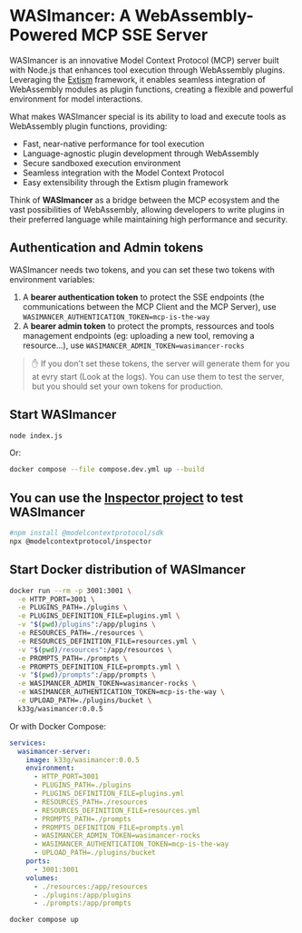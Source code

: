 # WASImancer: A WebAssembly-Powered MCP SSE Server

WASImancer is an innovative Model Context Protocol (MCP) server built with Node.js that enhances tool execution through WebAssembly plugins. Leveraging the [Extism](https://extism.org/) framework, it enables seamless integration of WebAssembly modules as plugin functions, creating a flexible and powerful environment for model interactions.

What makes WASImancer special is its ability to load and execute tools as WebAssembly plugin functions, providing:

- Fast, near-native performance for tool execution
- Language-agnostic plugin development through WebAssembly
- Secure sandboxed execution environment
- Seamless integration with the Model Context Protocol
- Easy extensibility through the Extism plugin framework

Think of **WASImancer** as a bridge between the MCP ecosystem and the vast possibilities of WebAssembly, allowing developers to write plugins in their preferred language while maintaining high performance and security.

## Authentication and Admin tokens

WASImancer needs two tokens, and you can set these two tokens with environment variables:

1. A **bearer authentication token** to protect the SSE endpoints (the communications between the MCP Client and the MCP Server), use `WASIMANCER_AUTHENTICATION_TOKEN=mcp-is-the-way`
2. A **bearer admin token** to protect the prompts, ressources and tools management endpoints (eg: uploading a new tool, removing a resource...), use `WASIMANCER_ADMIN_TOKEN=wasimancer-rocks`

> ✋ If you don't set these tokens, the server will generate them for you at evry start (Look at the logs). You can use them to test the server, but you should set your own tokens for production.

## Start WASImancer

```bash
node index.js
```

Or:
```bash
docker compose --file compose.dev.yml up --build
```

## You can use the [Inspector project](https://github.com/modelcontextprotocol/inspector) to test WASImancer

```bash
#npm install @modelcontextprotocol/sdk
npx @modelcontextprotocol/inspector
```

## Start Docker distribution of WASImancer

```bash
docker run --rm -p 3001:3001 \
  -e HTTP_PORT=3001 \
  -e PLUGINS_PATH=./plugins \
  -e PLUGINS_DEFINITION_FILE=plugins.yml \
  -v "$(pwd)/plugins":/app/plugins \
  -e RESOURCES_PATH=./resources \
  -e RESOURCES_DEFINITION_FILE=resources.yml \
  -v "$(pwd)/resources":/app/resources \
  -e PROMPTS_PATH=./prompts \
  -e PROMPTS_DEFINITION_FILE=prompts.yml \
  -v "$(pwd)/prompts":/app/prompts \
  -e WASIMANCER_ADMIN_TOKEN=wasimancer-rocks \
  -e WASIMANCER_AUTHENTICATION_TOKEN=mcp-is-the-way \
  -e UPLOAD_PATH=./plugins/bucket \
  k33g/wasimancer:0.0.5 
```

Or with Docker Compose:

```yaml
services:  
  wasimancer-server:
    image: k33g/wasimancer:0.0.5
    environment:
      - HTTP_PORT=3001
      - PLUGINS_PATH=./plugins
      - PLUGINS_DEFINITION_FILE=plugins.yml
      - RESOURCES_PATH=./resources
      - RESOURCES_DEFINITION_FILE=resources.yml
      - PROMPTS_PATH=./prompts
      - PROMPTS_DEFINITION_FILE=prompts.yml
      - WASIMANCER_ADMIN_TOKEN=wasimancer-rocks
      - WASIMANCER_AUTHENTICATION_TOKEN=mcp-is-the-way
      - UPLOAD_PATH=./plugins/bucket
    ports:
      - 3001:3001
    volumes:
      - ./resources:/app/resources
      - ./plugins:/app/plugins
      - ./prompts:/app/prompts

```

```bash
docker compose up
```